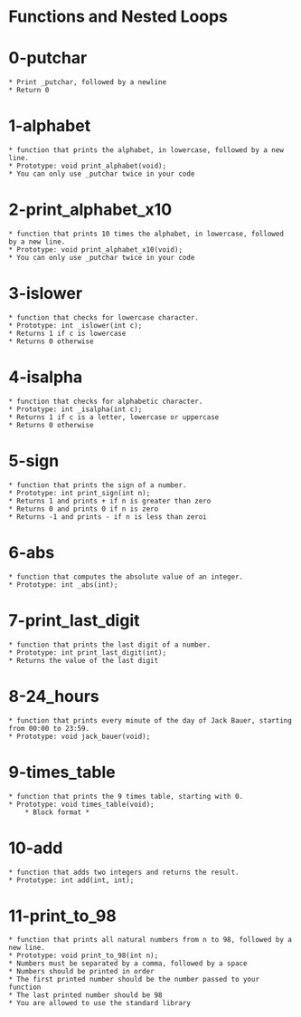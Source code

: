 # Functions and Nested Loops

# 0-putchar
	* Print _putchar, followed by a newline
	* Return 0

# 1-alphabet
	* function that prints the alphabet, in lowercase, followed by a new line.
	* Prototype: void print_alphabet(void);
	* You can only use _putchar twice in your code

# 2-print_alphabet_x10
	* function that prints 10 times the alphabet, in lowercase, followed by a new line.
	* Prototype: void print_alphabet_x10(void);
	* You can only use _putchar twice in your code

# 3-islower
	* function that checks for lowercase character.
	* Prototype: int _islower(int c);
	* Returns 1 if c is lowercase
	* Returns 0 otherwise

# 4-isalpha
	* function that checks for alphabetic character.
	* Prototype: int _isalpha(int c);
	* Returns 1 if c is a letter, lowercase or uppercase
	* Returns 0 otherwise

# 5-sign
	* function that prints the sign of a number.
	* Prototype: int print_sign(int n);
	* Returns 1 and prints + if n is greater than zero
	* Returns 0 and prints 0 if n is zero
	* Returns -1 and prints - if n is less than zeroi
# 6-abs
	* function that computes the absolute value of an integer.
	* Prototype: int _abs(int);

# 7-print_last_digit
	* function that prints the last digit of a number.
	* Prototype: int print_last_digit(int);
	* Returns the value of the last digit

# 8-24_hours
	* function that prints every minute of the day of Jack Bauer, starting from 00:00 to 23:59.
	* Prototype: void jack_bauer(void);

# 9-times_table
	* function that prints the 9 times table, starting with 0.
	* Prototype: void times_table(void);
		* Block format *

# 10-add
	* function that adds two integers and returns the result.
	* Prototype: int add(int, int);

# 11-print_to_98
	* function that prints all natural numbers from n to 98, followed by a new line.
	* Prototype: void print_to_98(int n);
	* Numbers must be separated by a comma, followed by a space
	* Numbers should be printed in order
	* The first printed number should be the number passed to your function
	* The last printed number should be 98
	* You are allowed to use the standard library
